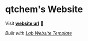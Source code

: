 
# qtchem's Website

Visit **[website url](#)** 🚀

_Built with [Lab Website Template](https://greene-lab.gitbook.io/lab-website-template-docs)_

